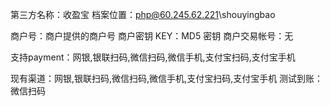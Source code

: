 第三方名称：收盈宝
档案位置：php@60.245.62.221\shouyingbao

商户号：商户提供的商户号
商户密钥 KEY：MD5 密钥
商户交易帐号：无

支持payment：网银,银联扫码,微信扫码,微信手机,支付宝扫码,支付宝手机

现有渠道：网银,银联扫码,微信扫码,微信手机,支付宝扫码,支付宝手机
测试到账：微信扫码